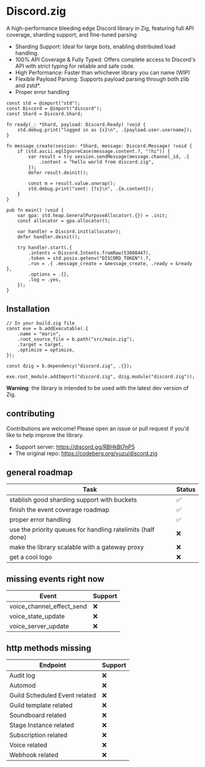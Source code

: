 # Discord.zig

A high-performance bleeding edge Discord library in Zig, featuring full API coverage, sharding support, and fine-tuned parsing

* Sharding Support: Ideal for large bots, enabling distributed load handling.
* 100% API Coverage & Fully Typed: Offers complete access to Discord's API with strict typing for reliable and safe code.
* High Performance: Faster than whichever library you can name (WIP)
* Flexible Payload Parsing: Supports payload parsing through both zlib and zstd*.
* Proper error handling

```zig
const std = @import("std");
const Discord = @import("discord");
const Shard = Discord.Shard;

fn ready(_: *Shard, payload: Discord.Ready) !void {
    std.debug.print("logged in as {s}\n", .{payload.user.username});
}

fn message_create(session: *Shard, message: Discord.Message) !void {
    if (std.ascii.eqlIgnoreCase(message.content.?, "!hi")) {
        var result = try session.sendMessage(message.channel_id, .{
            .content = "hello world from discord.zig",
        });
        defer result.deinit();

        const m = result.value.unwrap();
        std.debug.print("sent: {?s}\n", .{m.content});
    }
}

pub fn main() !void {
    var gpa: std.heap.GeneralPurposeAllocator(.{}) = .init;
    const allocator = gpa.allocator();

    var handler = Discord.init(allocator);
    defer handler.deinit();

    try handler.start(.{
        .intents = Discord.Intents.fromRaw(53608447),
        .token = std.posix.getenv("DISCORD_TOKEN").?,
        .run = .{ .message_create = &message_create, .ready = &ready },
        .options = .{},
        .log = .yes,
    });
}
```

## Installation

```zig
// In your build.zig file
const exe = b.addExecutable(.{
    .name = "marin",
    .root_source_file = b.path("src/main.zig"),
    .target = target,
    .optimize = optimize,
});

const dzig = b.dependency("discord.zig", .{});

exe.root_module.addImport("discord.zig", dzig.module("discord.zig"));
```

**Warning**: the library is intended to be used with the latest dev version of Zig.

## contributing

Contributions are welcome! Please open an issue or pull request if you'd like to help improve the library.

* Support server: <https://discord.gg/RBHkBt7nP5>
* The original repo: <https://codeberg.org/yuzu/discord.zig>

## general roadmap

| Task                                                        | Status |
|-------------------------------------------------------------|--------|
| stablish good sharding support with buckets                 | ✅     |
| finish the event coverage roadmap                           | ✅     |
| proper error handling                                       | ✅     |
| use the priority queues for handling ratelimits (half done) | ❌     |
| make the library scalable with a gateway proxy              | ❌     |
| get a cool logo                                             | ❌     |

## missing events right now

| Event                                  | Support |
|----------------------------------------|---------|
| voice_channel_effect_send              | ❌      |
| voice_state_update                     | ❌      |
| voice_server_update                    | ❌      |

## http methods missing

| Endpoint                               | Support |
|----------------------------------------|---------|
| Audit log                              | ❌      |
| Automod                                | ❌      |
| Guild Scheduled Event related          | ❌      |
| Guild template related                 | ❌      |
| Soundboard related                     | ❌      |
| Stage Instance related                 | ❌      |
| Subscription related                   | ❌      |
| Voice related                          | ❌      |
| Webhook related                        | ❌      |
